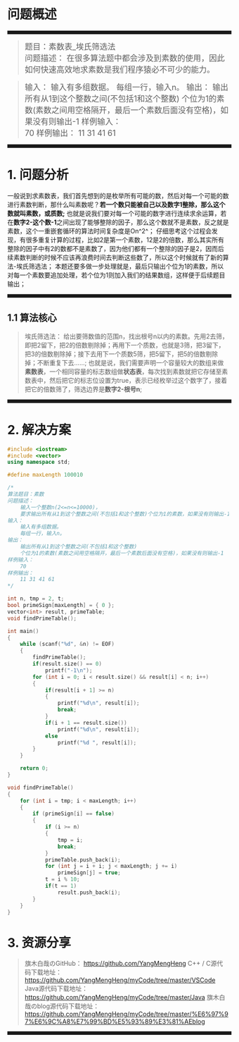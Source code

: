 ﻿# 问题概述
<hr style=" border:solid; width:100%; height:2px;" color=#000000 size=1">

> <font size=4>题目：素数表_埃氏筛选法<br />
> 问题描述：
	在很多算法题中都会涉及到素数的使用，因此如何快速高效地求素数是我们程序猿必不可少的能力。
</font>

> <font size=4>输入：
	输入有多组数据。
	每组一行，输入n。
> 输出：
	输出所有从1到这个整数之间(不包括1和这个整数)
	个位为1的素数(素数之间用空格隔开，最后一个素数后面没有空格)，如果没有则输出-1
> 样例输入： 	
> 70
> 样例输出： 
> 11 31 41 61
</font>
<hr style=" border:solid; width:100%; height:2px;" color=#000000 size=1">

# 1. 问题分析
一般说到求素数表，我们首先想到的是枚举所有可能的数，然后对每一个可能的数进行素数判断，那什么叫素数呢？**若一个数只能被自己以及数字1整除，那么这个数就叫素数，或质数;**
也就是说我们要对每一个可能的数字进行连续求余运算，若在**数字2-这个数-1**之间出现了能够整除的因子，那么这个数就不是素数，反之就是素数，这个一重嵌套循环的算法时间复杂度是On^2^；
仔细思考这个过程会发现，有很多重复计算的过程，比如2是第一个素数，12是2的倍数，那么其实所有整除的因子中有2的数都不是素数了，因为他们都有一个整除的因子是2，因而后续素数判断的时候不应该再浪费时间去判断这些数了，所以这个时候就有了新的算法-埃氏筛选法；
本题还要多做一步处理就是，最后只输出个位为1的素数，所以对每一个素数要追加处理，若个位为1则加入我们的结果数组，这样便于后续题目输出；
<hr style=" border:solid; width:100%; height:2px;" color=#000000 size=1">

## 1.1 算法核心
> 埃氏筛选法：
> 给出要筛数值的范围n，找出根号n以内的素数。先用2去筛，即把2留下，把2的倍数剔除掉；再用下一个质数，也就是3筛，把3留下，把3的倍数剔除掉；接下去用下一个质数5筛，把5留下，把5的倍数剔除掉；不断重复下去......;
> 也就是说，我们需要声明一个容量较大的数组来做**素数表**，一个相同容量的标志数组做**状态表**，每次找到素数就把它存储至素数表中，然后把它的标志位设置为true，表示已经枚举过这个数字了，接着把它的倍数筛了，筛选边界是**数字2-根号n**;
<hr style=" border:solid; width:100%; height:2px;" color=#000000 size=1">

# 2. 解决方案
```cpp
#include <iostream>
#include <vector>
using namespace std;

#define maxLength 100010

/*
算法题目：素数
问题描述：
	输入一个整数n(2<=n<=10000)，
	要求输出所有从1到这个整数之间(不包括1和这个整数)个位为1的素数，如果没有则输出-1
输入：
	输入有多组数据。
	每组一行，输入n。
输出：
	输出所有从1到这个整数之间(不包括1和这个整数)
	个位为1的素数(素数之间用空格隔开，最后一个素数后面没有空格)，如果没有则输出-1
样例输入：
	70
样例输出：
	11 31 41 61
*/

int n, tmp = 2, t;
bool primeSign[maxLength] = { 0 };
vector<int> result, primeTable;
void findPrimeTable();

int main()
{
	while (scanf("%d", &n) != EOF)
	{
		findPrimeTable();
		if(result.size() == 0)
			printf("-1\n");
		for (int i = 0; i < result.size() && result[i] < n; i++)
		{
			if(result[i + 1] >= n)
			{
				printf("%d\n", result[i]);
				break;
			}
			if(i + 1 == result.size())
				printf("%d\n", result[i]);
			else
				printf("%d ", result[i]);
		}
	}

	return 0;
}

void findPrimeTable()
{
	for (int i = tmp; i < maxLength; i++)
	{
		if (primeSign[i] == false)
		{
			if (i >= n)
			{
				tmp = i;
				break;
			}
			primeTable.push_back(i);
			for (int j = i + i; j < maxLength; j += i)
				primeSign[j] = true;
			t = i % 10;
			if(t == 1)
				result.push_back(i);
		}
	}
}
```
# 3. 资源分享
> 旗木白哉のGitHub：
> https://github.com/YangMengHeng
> C++ / C源代码下载地址：
> https://github.com/YangMengHeng/myCode/tree/master/VSCode
> Java源代码下载地址：
> https://github.com/YangMengHeng/myCode/tree/master/Java
> 旗木白哉のblog源代码下载地址：
>https://github.com/YangMengHeng/myCode/tree/master/%E6%97%97%E6%9C%A8%E7%99%BD%E5%93%89%E3%81%AEblog

<hr style=" border:solid; width:100%; height:2px;" color=#000000 size=1">

